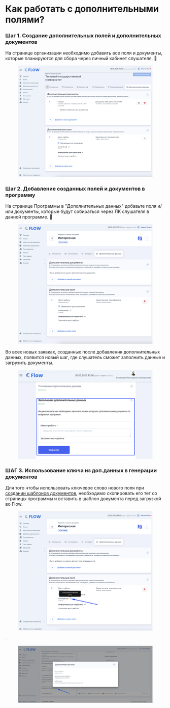 # Как работать с дополнительными полями?

### Шаг 1. Создание дополнительных полей и дополнительных документов

На странице организации необходимо добавить все поля и документы, которые планируются для сбора через личный кабинет слушателя. 📝

<figure><img src=".gitbook/assets/image (177).png" alt=""><figcaption></figcaption></figure>

### Шаг 2. Добавление созданных полей и документов в программу&#x20;

На странице Программы в "Дополнительных данных" добавьте поля и/или документы, которые будут собираться через ЛК слушателя в данной программе. 📂

<figure><img src=".gitbook/assets/image (178).png" alt=""><figcaption></figcaption></figure>

Во всех новых заявках, созданных после добавления дополнительных данных, появится новый шаг, где слушатель сможет заполнить данные и загрузить документы.

<figure><img src=".gitbook/assets/image (179).png" alt=""><figcaption></figcaption></figure>

### ШАГ 3. Использование ключа из доп.данных в генерации документов

Для того чтобы использовать ключевое слово нового поля при [создании шаблонов документов](organizaciya/shablony-dokumentov/), необходимо скопировать его тег со страницы программы и вставить в шаблон документа перед загрузкой во Flow.

<figure><img src=".gitbook/assets/image (180).png" alt=""><figcaption></figcaption></figure>

\-

<figure><img src=".gitbook/assets/image (181).png" alt=""><figcaption></figcaption></figure>
